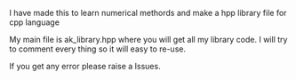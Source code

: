 I have made this to learn numerical methords and make a hpp library file for cpp language 

My main file is ak_library.hpp where you will get all my library code. I will try to comment every thing so it will easy to re-use.

If you get any error please raise a Issues.
